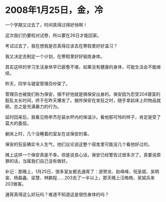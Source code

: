 # 2008年1月25日，金，冷

一个学期又过去了，时间真得过得好快啊！

这次我们仍要校对试卷，所以要在26日才能回家。

考试过去了，我在想我是否真得应该去在寒假里好好温习？

我又决定去制定一个计划，在寒假里好好锻炼身体。

其实这样的学习生活身体早已疲惫不堪，如果没有健康的身体，可能生活会不能继续。

昨天，同学与寝室管理员吵架了。

管理员也被我们称为保安，搞不好他就是搞保安出身的。保安因为忍受204寝室的脏乱太长时间，终于在昨天爆发了。据传保安在发狂之时，随手拿起床上的物品就砸。总之是充满暴力的行为。

延时回来后，我看见杨李杰在装水杯内的保温沙。看他那可怜的样子，肯定是受了莫大的委屈。

躺床上时，几个没睡着的室友在谈保安的事。

保安的狂妄确实令人生气，他们议论说这整个宿舍里可能没几个看他好过的。

摊上这样一个保安真是不幸。但是说良心话，保安已经警告过很多次了。真要说原罪的话，当属我们自己没有做好。

补记：那晚上，1月25日，很多室友都去通宵了：游贺龙、赵峰峰、倪圣斌、吴明宙、杨磊鑫、梁慧、林鹏程……203去了一半以上，那天晚上汪皓皓、吴斌兵来203做客。

通宵真得这么好玩吗？难道不知道这是很伤身体的吗？
